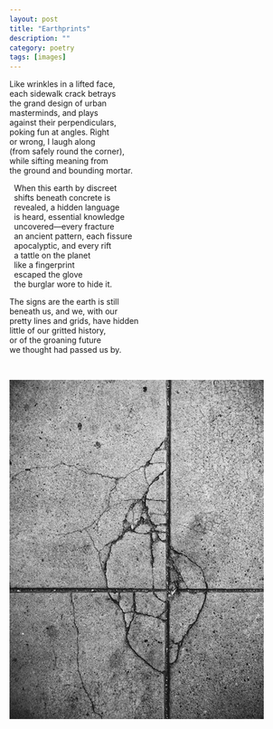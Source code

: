 ```yaml
---
layout: post
title: "Earthprints"
description: ""
category: poetry
tags: [images]
---
```



Like wrinkles in a lifted face,  
each sidewalk crack betrays  
the grand design of urban  
masterminds, and plays  
against their perpendiculars,  
poking fun at angles. Right   
or wrong, I laugh along  
(from safely round the corner),  
while sifting meaning from  
the ground and bounding mortar.  

&nbsp; When this earth by discreet  
&nbsp; shifts beneath concrete is  
&nbsp; revealed, a hidden language  
&nbsp; is heard, essential knowledge  
&nbsp; uncovered—every fracture  
&nbsp; an ancient pattern, each fissure  
&nbsp; apocalyptic, and every rift  
&nbsp; a tattle on the planet  
&nbsp; like a fingerprint  
&nbsp; escaped the glove  
&nbsp; the burglar wore to hide it.  

The signs are the earth is still  
beneath us, and we, with our  
pretty lines and grids, have hidden  
little of our gritted history,  
or of the groaning future  
we thought had passed us by.  

<p>&nbsp;</p>

![nautilus](/assets/nautilus.jpg)

